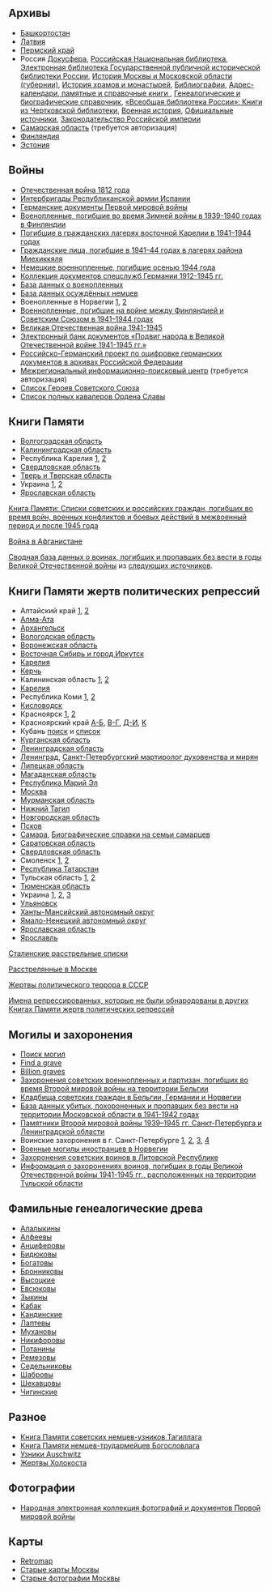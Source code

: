 ## Архивы

* [Башкортостан](http://edoclib.gasrb.ru/)
* [Латвия](http://www.lvva-raduraksti.lv/ru/about.html)
* [Пермский край](http://pokolenia.permkrai.ru/)
* Россия [Докусфера](http://leb.nlr.ru/), [Российская Национальная библиотека](http://primo.nlr.ru/primo_library/libweb/action/search.do), [Электронная библиотека Государственной публичной исторической библиотеки России](http://elib.shpl.ru/ru/nodes/9347-elektronnaya-biblioteka-gpib), [История Москвы и Московской области (губернии)](http://elib.shpl.ru/indexes/values/1719), [История храмов и монастырей](http://elib.shpl.ru/indexes/values/1460), [Библиографии](http://elib.shpl.ru/indexes/values/2059), [Адрес-календари, памятные и справочные книги
](http://elib.shpl.ru/ru/nodes/9086), [Генеалогические и биографические справочник](http://elib.shpl.ru/indexes/values/1971), [«Всеобщая библиотека России»: Книги из Чертковской библиотеки](http://elib.shpl.ru/indexes/values/2076), [Военная история](http://elib.shpl.ru/indexes/values/6264), [Официальные источники](http://elib.shpl.ru/indexes/values/25914), [Законодательство Российской империи](http://elib.shpl.ru/indexes/values/2388)
* [Самарская область](http://cgaso.regsamarh.ru) (требуется авторизация)
* [Финляндия](http://www.sukuhistoria.fi/sshy/index_eng.htm)
* [Эстония](http://www.ra.ee/dgs/explorer.php)

## Войны

* [Отечественная война 1812 года](http://officers.wardoc.ru/)
* [Интербригады Республиканской армии Испании](http://interbrigades.inforost.org/)
* [Германские документы Первой мировой войны](http://tsamo.germandocsinrussia.org/ru/nodes/2)
* [Военопленные, погибшие во время Зимней войны в 1939-1940 годах в Финляндии](http://kronos.narc.fi/sfv1/sfv1.html)
* [Погибшие в гражданских лагерях восточной Карелии в 1941–1944 годах](http://kronos.narc.fi/karelija/karelija.html)
* [Гражданские лица, погибшие в 1941–44 годах в лагерях района Миехиккяля](http://kronos.narc.fi/miehikkala/ru/)
* [Немецкие военнопленные, погибшие осенью 1944 года](http://kronos.narc.fi/saksa/ru/)
* [Коллекция документов спецслужб Германии 1912-1945 гг.](http://rgaspi-458-9.dlibrary.org/ru/nodes/1-kollektsiya-dokumentov-spetssluzhb-germanii-1912-1945-gg-rgaspi-fond-458-opis-9)
* [База данных о военопленных](http://www.dokst.ru/node/1118)
* [База данных осуждённых немцев](http://www.dokst.de/main/node/1114)
* Военопленные в Норвегии [1](http://arcticwar.pomorsu.ru/memorial/voennoplen/voen.html), [2](http://gda.arkivverket.no/cgi-win/webcens.exe?slag=visbase&filnamn=krgfang1&spraak=e&metanr=2510)
* [Военнопленные, погибшие на войне между Финляндией и Советским Союзом в 1941–1944 годах](http://kronos.narc.fi/sfv2/sfv2.html)
* [Великая Отечественная война 1941-1945](http://www.obd-memorial.ru/)
* [Электронный банк документов «Подвиг народа в Великой Отечественной войне 1941-1945 гг.»](http://www.podvignaroda.mil.ru/)
* [Российско-Германский проект по оцифровке германских документов в архивах Российской Федерации](http://germandocsinrussia.org/)
* [Межрегиональный информационно-поисковый центр](http://ipc.antat.ru/Ref/allq.asp) (требуется авторизация)
* [Список Героев Советского Союза](http://www.warheroes.ru/main.asp)
* [Список полных кавалеров Ордена Славы](http://encyclopedia.mil.ru/encyclopedia/gentlemens.htm)

## Книги Памяти

* [Волгоградская область](http://memorybook.volgadmin.ru/)
* [Калининградская область](http://may1945-pobeda.narod.ru/kniga_pamjati5.htm)
* Республика Карелия [1](http://pobeda.onego.ru/), [2](http://obd-pobeda.karelia.ru/)
* [Свердловская область](http://memobook.midural.ru/index/ru/memobook)
* [Тверь и Тверская область](http://www.history.tver.ru/book/index.html)
* Украина [1](http://www.memory-book.com.ua/people/search), [2](http://memory.dag.com.ua/)
* [Ярославская область](http://kluchnik-v.narod.ru/KP-01/spisok-01-000.htm)

[Книга Памяти: Списки советских и российских граждан, погибших во время войн, военных конфликтов и боевых действий в межвоенный период и после 1945 года](http://patriot-izdat.ru/memory/memorybook/)

[Война в Афганистане](http://www.afgan.ru/memoryafgan/)

[Сводная база данных о воинах, погибших и пропавших без вести в годы Великой Отечественной войны](http://old.v-ipc.ru/Ref/all.asp) из [следующих источников](http://old.v-ipc.ru/docs/all.asp).

## Книги Памяти жертв политических репрессий

* Алтайский край [1](http://altapress.ru/tom2/), [2](http://www.memo.ru/memory/altai/index.htm)
* [Алма-Ата](http://www.memo.ru/memory/almaata/index.htm)
* [Архангельск](http://www.visz.nlr.ru/search/lists/arch1/)
* [Вологодская область](http://www.visz.nlr.ru/search/lists/volog/)
* [Воронежская область](http://www.memo.ru/memory/voronezh/index.htm)
* [Восточная Сибирь и город Иркутск](http://memory.irk.ru/mart.htm)
* [Карелия](http://pobeda.onego.ru/)
* [Керчь](http://kerchbook.ru/)
* Калининская область [1](http://www.visz.nlr.ru/search/lists/tver/), [2](http://www.memo.ru/memory/tver/index.htm)
* [Карелия](http://www.visz.nlr.ru/search/lists/karel/)
* Республика Коми [1](http://www.visz.nlr.ru/search/lists/komi12/), [2](http://www.memo.ru/memory/komi/index.htm)
* [Кисловодск](http://www.kislovodsk-kurort.org/images/stories/docum/kniga_pamyati/index.htm)
* Красноярск [1](http://region.krasu.ru/veterans), [2](http://www.memorial.krsk.ru/)
* Красноярский край [А-Б](http://www.memorial.krsk.ru/Articles/KP/1/0.htm), [В-Г](http://www.memorial.krsk.ru/Articles/KP/2/0.htm), [Д-И](http://www.memorial.krsk.ru/Articles/KP/3/0.htm), [K](http://www.memorial.krsk.ru/Articles/KP/4/0.htm)
* Кубань [поиск](http://kubanmemo.ru/bookmemo/search_card.php) и [список](http://kubanmemo.ru/bookmemo/content_table.php)
* [Курганская область](http://www.memo.ru/memory/kurgan/index.htm)
* [Ленинградская область](http://lenww2.ru/)
* [Ленинград](http://www.visz.nlr.ru/search/peter.html), [Санкт-Петербургский мартиролог духовенства и мирян](http://www.petergen.com/bovkalo/mart.html)
* [Липецкая область](http://www.memo.ru/memory/lipeck/index.htm)
* [Магаданская область](http://www.memo.ru/memory/magadan/index.htm)
* [Республика Марий Эл](http://www.memo.ru/memory/mari/index.htm)
* [Москва](http://www.memo.ru/memory/preface/preface.htm)
* [Мурманская область](http://www.visz.nlr.ru/search/lists/murm/)
* [Нижний Тагил](http://www.memo.ru/memory/tagil/index.htm)
* [Новгородская область](http://www.visz.nlr.ru/search/lists/novg/)
* [Псков](http://www.visz.nlr.ru/search/lists/pskov/)
* [Самара](http://www.memo.ru/memory/samara/index.htm), [Биографические справки на семьи самарцев](http://www.memo.ru/memory/samara/families/index.htm)
* [Саратовская область](http://www.memo.ru/memory/Saratov/index.htm)
* [Свердловская область](http://www.memo.ru/memory/ekater/index.htm)
* Смоленск [1](http://memorial-katyn.ru/en/martirolog.html), [2](http://www.memo.ru/memory/smolensk/index.htm)
* [Республика Татарстан](http://www.memo.ru/memory/kazan/index.htm)
* Тульская область [1](http://www.tounb.ru/tula_region/Memorygenerations/book_pamyati.aspx), [2](http://www.memo.ru/memory/tula/index.htm)
* [Тюменская область](http://www.memo.ru/memory/tumen/index.htm)
* Украина [1](http://www.memory-book.com.ua/), [2](http://www.reabit.org.ua/nbr/), [3](http://www.reabit.org.ua/books/)
* [Ульяновск](http://www.memo.ru/memory/simbirsk/index.htm)
* [Ханты-Мансийский автономный округ](http://www.memo.ru/memory/hunty/index.htm)
* [Ямало-Ненецкий автономный округ](http://www.memo.ru/memory/yamal/index.htm)
* [Ярославская область](http://kluchnik-v.narod.ru/KP-01/spisok-01-000.htm)
* [Ярославль](http://www.memorial.yaroslavl.ru/spisky/spiski_frame.htm)

[Сталинские расстрельные списки](http://stalin.memo.ru/index.htm)

[Расстрелянные в Москве](http://mos.memo.ru/)

[Жертвы политического террора в СССР](http://lists.memo.ru/)

[Имена репрессированных, которые не были обнародованы в других Книгах Памяти жертв политических репрессий](http://www.visz.nlr.ru:8101/search/lists/vi/)

## Могилы и захоронения

* [Поиск могил](http://skorbim.com)
* [Find a grave](http://www.findagrave.com)
* [Billion graves](http://billiongraves.com)
* [Захоронения советских военнопленных и партизан, погибших во время Второй мировой войны на территории Бельгии](http://www.belgium.mid.ru/map/map.html)
* [Кладбища советских граждан в Бельгии, Германии и Норвегии](http://www.dokst.ru/main/content/%D0%9A%D0%BB%D0%B0%D0%B4%D0%B1%D0%B8%D1%89%D0%B0/%D0%BA%D0%BB%D0%B0%D0%B4%D0%B1%D0%B8%D1%89%D0%B0-%D1%81%D0%BE%D0%B2%D0%B5%D1%82%D1%81%D0%BA%D0%B8%D1%85-%D0%B3%D1%80%D0%B0%D0%B6%D0%B4%D0%B0%D0%BD)
* [База данных убитых, похороненных и пропавших без вести на территории Московской области в 1941-1942 годах](http://www.mosobl-memorial.ru/)
* [Памятники Второй мировой войны 1939–1945 гг. Санкт-Петербурга и Ленинградской области](http://www.lenww2.ru/)
* Воинские захоронения в г. Санкт-Петербурге [1](http://gov.spb.ru/gov/terr/reg_kronsht/perechen-voinskih-zahoronenij-kronshtadtskogo-rajona/), [2](http://gov.spb.ru/gov/terr/reg_kalinin/voinskie-zahoroneniya/), [3](http://gov.spb.ru/gov/terr/reg_petrodv/perechen-voinskih-zahoronenij-v-petrodvorcovom-rajone/), [4](http://gov.spb.ru/gov/terr/reg_pushkin/voinskie-zahoroneniya-i-memorialy/)
* [Военные могилы иностранцев в Норвегии](http://www.krigsgraver.no/home?locale=ru)
* [Захоронения советских воинов в Литовской Республике](http://db.militaryheritage.eu/)
* [Информация о захоронениях воинов, погибших в годы Великой Отечественной войны 1941-1945 гг., расположенных на территории Тульской области](http://opendata71.ru/opendata/7107028097-ukvz)

## Фамильные генеалогические древа

* [Алалыкины](http://clan-alalykin.ru/ru_2main.html)
* [Алфеевы](http://www.alfeev.ru/)
* [Анциферовы](http://www.hot.ee/a/antsiferov/)
* [Бидюковы](http://genealogy-ark.3dn.ru/)
* [Богатовы](http://www.bogatov.info/)
* [Бронниковы](http://bronnikovy.ru/)
* [Высоцкие](http://wysocki.nsknet.ru/)
* [Евсюковы](http://www.evsyukov.ru/)
* [Зыкины](http://zykinweb.com/)
* [Кабак](http://kabak.dp.ua/)
* [Кандинские](http://www.kandinsky.ru/)
* [Лаптевы](http://hunter-general.narod.ru/)
* [Мухановы](http://www.mukhanov.ru/)
* [Никифоровы](http://sgd.ucoz.ru/)
* [Потанины](http://potanin.clan.su/)
* [Ремезовы](http://www.remezovi.ru/site/)
* [Седельниковы](http://sedfed.ucoz.ru/)
* [Шабровы](http://www.shabrov.ru/)
* [Шехавцовы](http://shehovtsev.narod.ru/)
* [Чигинские](http://genealogy.chiginskiy.ru/)

## Разное

* [Книга Памяти советских немцев-узников Тагиллага](http://www.rusdeutsch.ru/?tagil=5)
* [Книга Памяти немцев-трудармейцев Богословлага](http://www.rusdeutsch.ru/?bogoslov=1)
* [Узники Auschwitz](http://en.auschwitz.org/m/index.php?option=com_wrapper&Itemid=31)
* [Жертвы Холокоста](http://www.ushmm.org/online/hsv/person_simple_search.php)

## Фотографии

* [Народная электронная коллекция фотографий и документов Первой мировой войны](https://www.flickr.com/groups/greatwararchive/pool/)

## Карты

* [Retromap](http://retromap.ru/)
* [Старые карты Москвы](http://oldmoscowmaps.ru/)
* [Старые фотографии Москвы](https://pastvu.com/)
